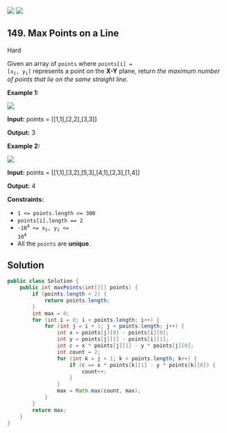 [![](https://img.shields.io/github/stars/javadev/LeetCode-in-Java?label=Stars&style=flat-square)](https://github.com/javadev/LeetCode-in-Java)
[![](https://img.shields.io/github/forks/javadev/LeetCode-in-Java?label=Fork%20me%20on%20GitHub%20&style=flat-square)](https://github.com/javadev/LeetCode-in-Java/fork)

## 149\. Max Points on a Line

Hard

Given an array of `points` where <code>points[i] = [x<sub>i</sub>, y<sub>i</sub>]</code> represents a point on the **X-Y** plane, return _the maximum number of points that lie on the same straight line_.

**Example 1:**

![](https://assets.leetcode.com/uploads/2021/02/25/plane1.jpg)

**Input:** points = \[\[1,1],[2,2],[3,3]]

**Output:** 3 

**Example 2:**

![](https://assets.leetcode.com/uploads/2021/02/25/plane2.jpg)

**Input:** points = \[\[1,1],[3,2],[5,3],[4,1],[2,3],[1,4]]

**Output:** 4 

**Constraints:**

*   `1 <= points.length <= 300`
*   `points[i].length == 2`
*   <code>-10<sup>4</sup> <= x<sub>i</sub>, y<sub>i</sub> <= 10<sup>4</sup></code>
*   All the `points` are **unique**.

## Solution

```java
public class Solution {
    public int maxPoints(int[][] points) {
        if (points.length < 2) {
            return points.length;
        }
        int max = 0;
        for (int i = 0; i < points.length; i++) {
            for (int j = i + 1; j < points.length; j++) {
                int x = points[j][0] - points[i][0];
                int y = points[j][1] - points[i][1];
                int c = x * points[j][1] - y * points[j][0];
                int count = 2;
                for (int k = j + 1; k < points.length; k++) {
                    if (c == x * points[k][1] - y * points[k][0]) {
                        count++;
                    }
                }
                max = Math.max(count, max);
            }
        }
        return max;
    }
}
```